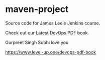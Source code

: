 # maven-project
Source code for James Lee's Jenkins course.

Check out our Latest DevOps PDF book.

Gurpreet Singh Subhi love you

https://www.level-up.one/devops-pdf-book
